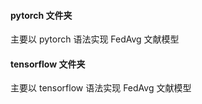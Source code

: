 #### pytorch 文件夹 
主要以 pytorch 语法实现 FedAvg 文献模型

#### tensorflow 文件夹 
主要以 tensorflow 语法实现 FedAvg 文献模型